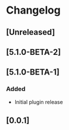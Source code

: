 # Changelog

## [Unreleased]

## [5.1.0-BETA-2]

## [5.1.0-BETA-1]
### Added
- Initial plugin release

## [0.0.1]
